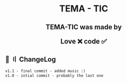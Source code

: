 <h1 align="center">
  TEMA - TIC
</h1>


<h2 align="center">
  TEMA-TIC was made by

Love ❌ code ✅

</h2>



## <a id="changelog"></a>💭 〢 ChangeLog

```diff
v1.1 - final commit - added music :)
v1.0 - intial commit - probably the last one
```
